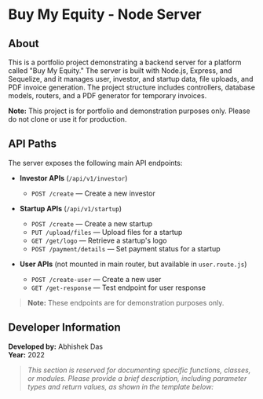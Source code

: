 # Buy My Equity - Node Server

## About

This is a portfolio project demonstrating a backend server for a platform called "Buy My Equity." The server is built with Node.js, Express, and Sequelize, and it manages user, investor, and startup data, file uploads, and PDF invoice generation. The project structure includes controllers, database models, routers, and a PDF generator for temporary invoices.

**Note:** This project is for portfolio and demonstration purposes only. Please do not clone or use it for production.

## API Paths

The server exposes the following main API endpoints:

- **Investor APIs** (`/api/v1/investor`)
  - `POST /create` — Create a new investor

- **Startup APIs** (`/api/v1/startup`)
  - `POST /create` — Create a new startup
  - `PUT /upload/files` — Upload files for a startup
  - `GET /get/logo` — Retrieve a startup's logo
  - `POST /payment/details` — Set payment status for a startup

- **User APIs** (not mounted in main router, but available in `user.route.js`)
  - `POST /create-user` — Create a new user
  - `GET /get-response` — Test endpoint for user response

> **Note:** These endpoints are for demonstration purposes only.


## Developer Information

**Developed by:** Abhishek Das  
**Year:** 2022

> _This section is reserved for documenting specific functions, classes, or modules. Please provide a brief description, including parameter types and return values, as shown in the template below:_
